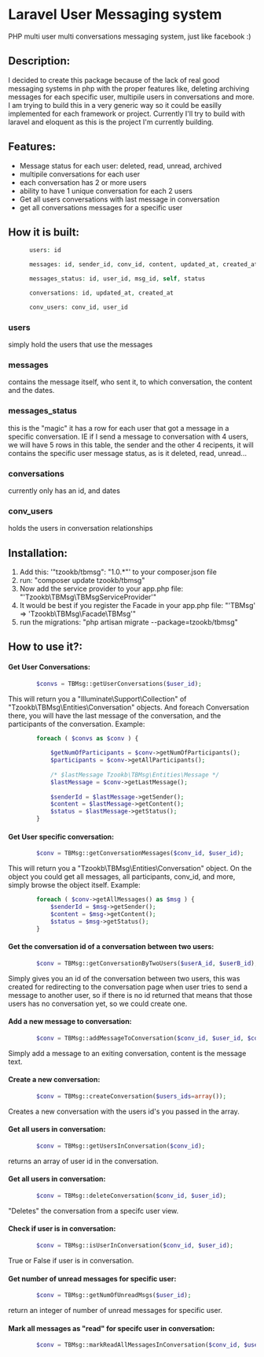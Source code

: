 Laravel User Messaging system
===============================

PHP multi user multi conversations messaging system, just like facebook :)

Description:
----------------

I decided to create this package because of the lack of real good messaging systems in php with the proper features like, deleting archiving messages for each specific user, multipile users in conversations and more.
I am trying to build this in a very generic way so it could be easilly implemented for each framework or project. Currently I'll try to build with laravel and eloquent as this is the project I'm currently building.

Features:
---------
<ul>
<li>Message status for each user: deleted, read, unread, archived</li>
<li>multipile conversations for each user</li>
<li>each conversation has 2 or more users</li>
<li>ability to have 1 unique conversation for each 2 users</li>
<li>Get all users conversations with last message in conversation</li>
<li>get all conversations messages for a specific user</li>
</ul>


How it is built:
----------------

```php
      users: id

      messages: id, sender_id, conv_id, content, updated_at, created_at

      messages_status: id, user_id, msg_id, self, status

      conversations: id, updated_at, created_at

      conv_users: conv_id, user_id
```
### users
simply hold the users that use the messages

### messages
contains the message itself, who sent it, to which conversation, the content and the dates.

### messages_status
this is the "magic" it has a row for each user that got a message in a specific conversation. IE if I send a message to conversation with 4 users, we will have 5 rows in this table, the sender and the other 4 recipents, it will contains the specific user message status, as is it deleted, read, unread...

### conversations
currently only has an id, and dates

### conv_users
holds the users in conversation relationships 



Installation:
----------------

1. Add this: '"tzookb/tbmsg": "1.0.*"' to your composer.json file
2. run: "composer update tzookb/tbmsg"
3. Now add the service provider to your app.php file: "'Tzookb\TBMsg\TBMsgServiceProvider'"
4. It would be best if you register the Facade in your app.php file: "'TBMsg' => 'Tzookb\TBMsg\Facade\TBMsg'"
5. run the migrations:  "php artisan migrate --package=tzookb/tbmsg"

How to use it?:
----------------

#### Get User Conversations:

```php
        $convs = TBMsg::getUserConversations($user_id);
```
This will return you a "Illuminate\Support\Collection" of "Tzookb\TBMsg\Entities\Conversation" objects.
And foreach Conversation there, you will have the last message of the conversation, and the participants of the conversation.
Example:
```php
        foreach ( $convs as $conv ) {
        
            $getNumOfParticipants = $conv->getNumOfParticipants();
            $participants = $conv->getAllParticipants();
            
            /* $lastMessage Tzookb\TBMsg\Entities\Message */
            $lastMessage = $conv->getLastMessage();
            
            $senderId = $lastMessage->getSender();
            $content = $lastMessage->getContent();
            $status = $lastMessage->getStatus();
        }
```

#### Get User specific conversation:

```php
        $conv = TBMsg::getConversationMessages($conv_id, $user_id);
```
This will return you a "Tzookb\TBMsg\Entities\Conversation" object.
On the object you could get all messages, all participants, conv_id, and more, simply browse the object itself.
Example:
```php
        foreach ( $conv->getAllMessages() as $msg ) {
            $senderId = $msg->getSender();
            $content = $msg->getContent();
            $status = $msg->getStatus();
        }
```




#### Get the conversation id of a conversation between two users:

```php
        $conv = TBMsg::getConversationByTwoUsers($userA_id, $userB_id);
```
Simply gives you an id of the conversation between two users, this was created for redirecting to the conversation page when user tries to send a message to another user, so if there is no id returned that means that those users has no conversation yet, so we could create one.




#### Add a new message to conversation:

```php
        $conv = TBMsg::addMessageToConversation($conv_id, $user_id, $content);
```
Simply add a message to an exiting conversation, content is the message text.



#### Create a new conversation:

```php
        $conv = TBMsg::createConversation($users_ids=array());
```
Creates a new conversation with the users id's you passed in the array.





#### Get all users in conversation:

```php
        $conv = TBMsg::getUsersInConversation($conv_id);
```
returns an array of user id in the conversation.




#### Get all users in conversation:

```php
        $conv = TBMsg::deleteConversation($conv_id, $user_id);
```
"Deletes" the conversation from a specifc user view.



#### Check if user is in conversation:

```php
        $conv = TBMsg::isUserInConversation($conv_id, $user_id);
```
True or False if user is in conversation.




#### Get number of unread messages for specific user:

```php
        $conv = TBMsg::getNumOfUnreadMsgs($user_id);
```
return an integer of number of unread messages for specific user.





#### Mark all messages as "read" for specifc user in conversation:

```php
        $conv = TBMsg::markReadAllMessagesInConversation($conv_id, $user_id);
```
